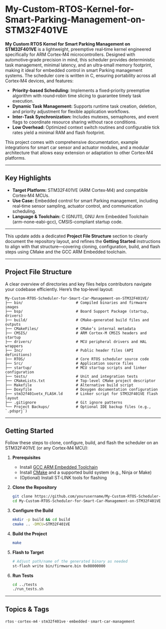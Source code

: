 # My-Custom-RTOS-Kernel-for-Smart-Parking-Management-on-STM32F401VE

**My Custom RTOS Kernel for Smart Parking Management on STM32F401VE** is a lightweight, preemptive real‑time kernel engineered specifically for ARM Cortex‑M4 microcontrollers. Designed with automotive‑grade precision in mind, this scheduler provides deterministic task management, minimal latency, and an ultra‑small memory footprint, making it ideal for embedded control in smart Parking management systems. The scheduler core is written in C, ensuring portability across all Cortex‑M4 devices, and features:

- **Priority‑based Scheduling:** Implements a fixed‑priority preemptive algorithm with round‑robin time slicing to guarantee timely task execution.  
- **Dynamic Task Management:** Supports runtime task creation, deletion, and priority adjustment for flexible application workflows.  
- **Inter‑Task Synchronization:** Includes mutexes, semaphores, and event flags to coordinate resource sharing without race conditions.  
- **Low Overhead:** Optimized context switch routines and configurable tick rates yield a minimal RAM and flash footprint.  

This project comes with comprehensive documentation, example integrations for smart car sensor and actuator modules, and a modular architecture that allows easy extension or adaptation to other Cortex‑M4 platforms.

---

## Key Highlights  
- **Target Platform:** STM32F401VE (ARM Cortex‑M4) and compatible Cortex‑M4 MCUs.  
- **Use Case:** Embedded control for smart Parking management, including real‑time sensor sampling, actuator control, and communication scheduling.  
- **Language & Toolchain:**  C (GNU11), GNU Arm Embedded Toolchain (arm-none-eabi-gcc), CMSIS-compliant startup code.​  

---

This update adds a dedicated **Project File Structure** section to clearly document the repository layout, and refines the **Getting Started** instructions to align with that structure—covering cloning, configuration, build, and flash steps using CMake and the GCC ARM Embedded toolchain.

---

## Project File Structure  
A clear overview of directories and key files helps contributors navigate your codebase efficiently. Here’s the top‑level layout:

```
My-Custom-RTOS-Scheduler-for-Smart-Car-Management-on-STM32F401VE/
├── bin/                        # Compiled binaries and firmware images
├── bsp/                        # Board Support Package (startup, drivers)
├── build/                      # CMake-generated build files and outputs
├── CMakeFiles/                 # CMake’s internal metadata
├── CMSIS/                      # ARM Cortex‑M CMSIS headers and startup
├── drivers/                    # MCU peripheral drivers and HAL wrappers
├── Inc/                        # Public header files (API definitions)
├── RTOS/                       # Core RTOS scheduler source code
├── Src/                        # Application source files
├── startup/                    # MCU startup scripts and linker configuration
├── tests/                      # Unit and integration tests
├── CMakeLists.txt              # Top‑level CMake project descriptor
├── Makefile                    # Alternative build script
├── Doxyfile                    # Doxygen documentation configuration
├── stm32f401vetx_FLASH.ld      # Linker script for STM32F401VE flash layout
├── .gitignore                  # Git ignore patterns
└── Project Backups/            # Optional IDE backup files (e.g., `.pdsprj`)
```

---

## Getting Started  
Follow these steps to clone, configure, build, and flash the scheduler on an STM32F401VE (or any Cortex‑M4 MCU):

1. **Prerequisites**  
   - Install [GCC ARM Embedded Toolchain](https://developer.arm.com/tools-and-software/open-source-software/developer-tools/gnu-toolchain/gnu-rm)  
   - Install [CMake](https://cmake.org/) and a supported build system (e.g., Ninja or Make)  
   - (Optional) Install ST‑LINK tools for flashing

2. **Clone the Repository**  
   ```bash
   git clone https://github.com/yourusername/My-Custom-RTOS-Scheduler-for-Smart-Car-Management-on-STM32F401VE.git
   cd My-Custom-RTOS-Scheduler-for-Smart-Car-Management-on-STM32F401VE
   ```

3. **Configure the Build**  
   ```bash
   mkdir -p build && cd build
   cmake .. -DMCU=STM32F401VE
   ```

4. **Build the Project**  
   ```bash
   make
   ```

5. **Flash to Target**  
   ```bash
   # Adjust path/name of the generated binary as needed
   st-flash write bin/firmware.bin 0x08000000
   ```

6. **Run Tests**  
   ```bash
   cd ../tests
   ./run_tests.sh
   ```

---

## Topics & Tags  
`rtos` · `cortex-m4` · `stm32f401ve` · `embedded` · `smart-car-management`


